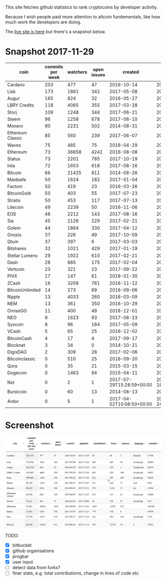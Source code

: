 This site fetches github statistics to rank cryptocoins by developer activity.

Because I wish people paid more attention to altcoin fundementals, like how much work the developers are doing. 

The [live site is here](https://wassname.github.io/compare_altcoin_development/src/) but there's a snapshot below.

# Snapshot 2017-11-29

| coin           | commits per week | watchers | open issues | created    | updated    | contributor |
|---|---|---|---|---|---|---|
|Cardano|203|477|47|2016-10-14|2017-11-29|45|
|Lisk|173|1861|342|2017-05-08|2017-11-27|580|
|Augur|165|824|32|2016-05-27|2017-11-20|134|
|LBRY Credits|118|4065|355|2017-03-28|2017-11-26|629|
|Storj|109|1248|344|2017-06-21|2017-11-28|224|
|Steem|96|1258|678|2017-06-10|2017-11-27|141|
|Monero|90|2231|502|2014-08-31|2017-11-11|370|
|Ethereum Classic|85|560|239|2017-06-07|2017-11-22|253|
|Waves|75|485|75|2016-04-29|2017-10-02|50|
|Ethereum|73|36658|4241|2016-08-08|2017-11-03|1884|
|Status|73|2201|785|2017-10-19|2017-11-27|779|
|Iota|72|1653|618|2017-08-16|2017-11-29|162|
|Bitcoin|66|21425|811|2014-08-26|2017-11-13|559|
|Maidsafe|50|1624|182|2017-01-04|2017-11-27|323|
|Factom|50|419|23|2016-03-26|2017-10-24|110|
|BitcoinGold|50|403|55|2017-07-23|2017-11-28|394|
|Stratis|50|453|117|2017-07-13|2017-11-03|351|
|Litecoin|49|2239|50|2016-11-06|2017-11-28|1186|
|EOS|46|2212|143|2017-08-16|2017-11-01|74|
|Sia|45|2126|229|2017-02-21|2017-11-16|58|
|Golem|44|1864|330|2017-04-12|2017-10-29|48|
|Gnosis|37|226|49|2017-10-09|2017-11-24|33|
|Qtum|37|397|6|2017-03-03|2017-11-29|392|
|Bitshares|32|1021|429|2017-01-19|2017-11-14|334|
|Stellar Lumens|29|1922|610|2017-02-21|2017-11-18|362|
|Dash|28|885|175|2017-02-04|2017-11-26|601|
|Vertcoin|23|321|23|2017-09-22|2017-11-19|763|
|PIVX|17|147|61|2016-01-30|2017-11-28|293|
|ZCash|16|3208|761|2016-11-12|2017-11-16|388|
|BitcoinUnlimited|14|273|69|2016-09-06|2017-11-22|383|
|Ripple|13|4033|260|2016-03-09|2017-11-29|361|
|NEM|13|361|350|2016-10-29|2017-11-28|54|
|OmiseGO|11|400|49|2016-12-01|2017-11-23|99|
|NEO|9|1623|93|2017-08-23|2017-11-27|125|
|Syscoin|8|96|164|2017-05-09|2017-11-22|347|
|VCash|5|65|25|2016-12-02|2017-11-20|10|
|BitcoinCash|4|17|4|2017-09-17|2017-11-20|15|
|Blocknet|3|34|0|2014-10-21|2017-11-08|6|
|DigixDAO|2|309|28|2017-02-06|2017-09-03|14|
|Bitcoinclassic|0|510|25|2016-09-20|2017-11-21|371|
|Qora|0|35|21|2015-03-15|2017-08-26|6|
|Dogecoin|0|1463|94|2015-04-11|2017-11-10|359|
|Nxt|0|2|1|2017-07-29T15:28:59+00:00|2017-11-18T09:32:31+00:00||
|Burstcoin|0|60|13|2014-08-13|2017-10-08|3|
|Ardor|0|5|1|2017-04-02T10:08:50+00:00|2017-08-24T12:00:55+00:00||


# Screenshot

![](docs/img/2017-24-11-29-17_Selection_001.png)

TODO:

- [x] bitbucket
- [x] github organisations
- [x] progbar
- [x] user input
- [ ] detect data from forks?
- [ ] finer stats, e.g. total contributions, change in lines of code etc
